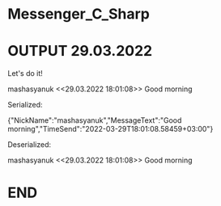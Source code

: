 # Messenger_C_Sharp


# OUTPUT 29.03.2022

Let's do it!

mashasyanuk <<29.03.2022 18:01:08>> Good morning

Serialized: 

{"NickName":"mashasyanuk","MessageText":"Good morning","TimeSend":"2022-03-29T18:01:08.58459+03:00"}

Deserialized: 

mashasyanuk <<29.03.2022 18:01:08>> Good morning


# END
